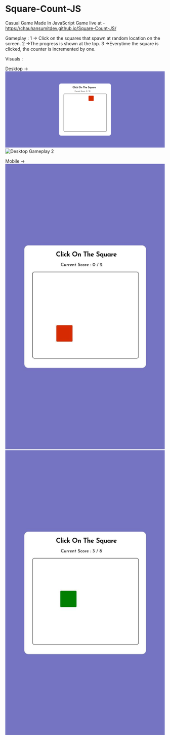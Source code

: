 # Square-Count-JS
Casual Game Made In JavaScript
Game live at - https://chauhansumitdev.github.io/Square-Count-JS/

Gameplay :
1 -> Click on the squares that spawn at random location on the screen.
2 ->The progress is shown at the top.
3 ->Everytime the square is clicked, the counter is incremented by one.

Visuals : 

Desktop ->
![Desktop Gameplay 1](assets/desktop1.png)
![Desktop Gameplay 2](assets?desktop2.png) 

Mobile ->
![Mobile Gameplay 1](assets/mobile1.jpeg)
![Mobile Gameplay 2](assets/mobile2.jpeg)

